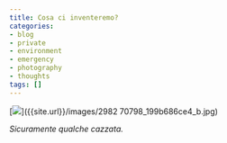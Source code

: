 ```yaml
---
title: Cosa ci inventeremo?
categories:
- blog
- private
- environment
- emergency
- photography
- thoughts
tags: []
---
```

[![]({{site.url}}/images/298270798_199b686ce4_b.jpg)]({{site.url}}/images/2982
70798_199b686ce4_b.jpg)

_Sicuramente qualche cazzata._

